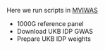 Here we run scripts in [MVIWAS](https://github.com/kathalexknuts/MVIWAS)

* 1000G reference panel 
* Download UKB IDP GWAS
* Prepare UKB IDP weights
